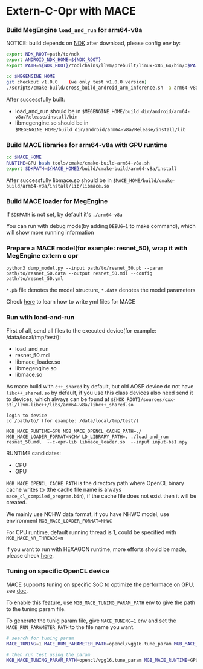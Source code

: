 # Extern-C-Opr with MACE

### Build MegEngine `load_and_run` for arm64-v8a
NOTICE: build depends on [NDK](https://developer.android.com/ndk/downloads)
after download, please config env by:
```bash
export NDK_ROOT=path/to/ndk
export ANDROID_NDK_HOME=${NDK_ROOT}
export PATH=${NDK_ROOT}/toolchains/llvm/prebuilt/linux-x86_64/bin/:$PATH
```

```bash
cd $MEGENGINE_HOME
git checkout v1.0.0    (we only test v1.0.0 version)
./scripts/cmake-build/cross_build_android_arm_inference.sh -a arm64-v8a -r
```

After successfully built:
* load_and_run should be in `$MEGENGINE_HOME/build_dir/android/arm64-v8a/Release/install/bin`
* libmegengine.so should be in `$MEGENGINE_HOME/build_dir/android/arm64-v8a/Release/install/lib`

### Build MACE libraries for arm64-v8a with GPU runtime

```bash
cd $MACE_HOME
RUNTIME=GPU bash tools/cmake/cmake-build-arm64-v8a.sh
export SDKPATH=${MACE_HOME}/build/cmake-build/arm64-v8a/install
```
After successfully libmace.so should be in `$MACE_HOME/build/cmake-build/arm64-v8a/install/lib/libmace.so`

### Build MACE loader for MegEngine

If `SDKPATH` is not set, by default it's `./arm64-v8a`

You can run with debug mode(by adding `DEBUG=1` to make command), which will show more running information

### Prepare a MACE model(for example: resnet_50), wrap it with MegEngine extern c opr

```
python3 dump_model.py --input path/to/resnet_50.pb --param path/to/resnet_50.data --output resnet_50.mdl --config path/to/resnet_50.yml
```

`*.pb` file denotes the model structure, `*.data` denotes the model parameters

Check [here](https://github.com/XiaoMi/mace-models) to learn how to write yml files for MACE

### Run with load-and-run

First of all, send all files to the executed device(for example: /data/local/tmp/test/):

- load_and_run
- resnet_50.mdl
- libmace_loader.so
- libmegengine.so
- libmace.so

As mace build with `c++_shared` by default, but old AOSP device do not have `libc++_shared.so` by default, if you use this class devices
also need send it to devices, which always can be found at `${NDK_ROOT}/sources/cxx-stl/llvm-libc++/libs/arm64-v8a/libc++_shared.so`

```
login to device
cd /path/to/ (for example: /data/local/tmp/test/)

MGB_MACE_RUNTIME=GPU MGB_MACE_OPENCL_CACHE_PATH=./ MGB_MACE_LOADER_FORMAT=NCHW LD_LIBRARY_PATH=. ./load_and_run resnet_50.mdl  --c-opr-lib libmace_loader.so  --input input-bs1.npy
```

RUNTIME candidates:

- CPU
- GPU

`MGB_MACE_OPENCL_CACHE_PATH` is the directory path where OpenCL binary cache writes to (the cache file name is always `mace_cl_compiled_program.bin`), if the cache file does not exist then it will be created.

We mainly use NCHW data format, if you have NHWC model, use environment `MGB_MACE_LOADER_FORMAT=NHWC`

For CPU runtime, default running thread is 1, could be specified with `MGB_MACE_NR_THREADS=n`

if you want to run with HEXAGON runtime, more efforts should be made, please check [here](https://mace.readthedocs.io/en/latest/faq.html#why-is-mace-not-working-on-dsp).

### Tuning on specific OpenCL device

MACE supports tuning on specific SoC to optimize the performace on GPU, see [doc](https://mace.readthedocs.io/en/latest/user_guide/advanced_usage.html#tuning-for-specific-soc-s-gpu).

To enable this feature, use `MGB_MACE_TUNING_PARAM_PATH` env to give the path to the tuning param file.

To generate the tunig param file, give `MACE_TUNING=1` env and set the `MACE_RUN_PARAMETER_PATH` to the file name you want.

 ```bash
 # search for tuning param
 MACE_TUNING=1 MACE_RUN_PARAMETER_PATH=opencl/vgg16.tune_param MGB_MACE_RUNTIME=GPU MGB_MACE_OPENCL_PATH=opencl MGB_MACE_LOADER_FORMAT=NCHW ./load_and_run mace/vgg16.mdl --c-opr-lib libmace_loader.so --input 4d.npy

 # then run test using the param
 MGB_MACE_TUNING_PARAM_PATH=opencl/vgg16.tune_param MGB_MACE_RUNTIME=GPU MGB_MACE_OPENCL_PATH=opencl MGB_MACE_LOADER_FORMAT=NCHW ./load_and_run mace/vgg16.mdl --c-opr-lib libmace_loader.so --input 4d.npy
 ```

